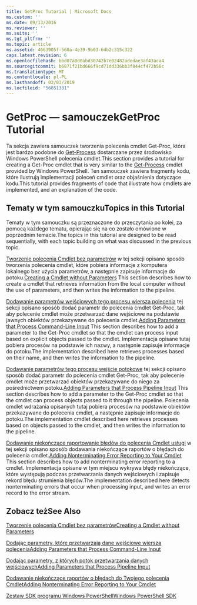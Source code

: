 ```yaml
---
title: GetProc Tutorial | Microsoft Docs
ms.custom: ''
ms.date: 09/13/2016
ms.reviewer: ''
ms.suite: ''
ms.tgt_pltfrm: ''
ms.topic: article
ms.assetid: 4663905f-560a-4e39-9b03-6db2c315c322
caps.latest.revision: 6
ms.openlocfilehash: bbd07a0d0abd30742b7e02482adedae3af43aca4
ms.sourcegitcommit: b6871f21bd666f9cd71dd336bb3f844cf472b56c
ms.translationtype: MT
ms.contentlocale: pl-PL
ms.lasthandoff: 02/03/2019
ms.locfileid: "56851331"
---
```

# <a name="getproc-tutorial"></a><span data-ttu-id="36f9c-102">GetProc — samouczek</span><span class="sxs-lookup"><span data-stu-id="36f9c-102">GetProc Tutorial</span></span>

<span data-ttu-id="36f9c-103">Ta sekcja zawiera samouczek tworzenia polecenia cmdlet Get-Proc, która jest bardzo podobne do [Get-Process](/powershell/module/Microsoft.PowerShell.Management/Get-Process) dostarczane przez środowisko Windows PowerShell polecenia cmdlet.</span><span class="sxs-lookup"><span data-stu-id="36f9c-103">This section provides a tutorial for creating a Get-Proc cmdlet that is very similar to the [Get-Process](/powershell/module/Microsoft.PowerShell.Management/Get-Process) cmdlet provided by Windows PowerShell.</span></span> <span data-ttu-id="36f9c-104">Ten samouczek zawiera fragmenty kodu, które ilustrują implementacji poleceń cmdlet oraz objaśnienia dotyczące kodu.</span><span class="sxs-lookup"><span data-stu-id="36f9c-104">This tutorial provides fragments of code that illustrate how cmdlets are implemented, and an explanation of the code.</span></span>

## <a name="topics-in-this-tutorial"></a><span data-ttu-id="36f9c-105">Tematy w tym samouczku</span><span class="sxs-lookup"><span data-stu-id="36f9c-105">Topics in this Tutorial</span></span>

<span data-ttu-id="36f9c-106">Tematy w tym samouczku są przeznaczone do przeczytania po kolei, za pomocą każdego tematu, opierając się na co zostało omówione w poprzednim temacie.</span><span class="sxs-lookup"><span data-stu-id="36f9c-106">The topics in this tutorial are designed to be read sequentially, with each topic building on what was discussed in the previous topic.</span></span>

<span data-ttu-id="36f9c-107">[Tworzenie polecenia Cmdlet bez parametrów](./creating-a-cmdlet-without-parameters.md) w tej sekcji opisano sposób tworzenia polecenia cmdlet, które pobiera informacje z komputera lokalnego bez użycia parametrów, a następnie zapisuje informacje do potoku.</span><span class="sxs-lookup"><span data-stu-id="36f9c-107">[Creating a Cmdlet without Parameters](./creating-a-cmdlet-without-parameters.md) This section describes how to create a cmdlet that retrieves information from the local computer without the use of parameters, and then writes the information to the pipeline.</span></span>

<span data-ttu-id="36f9c-108">[Dodawanie parametrów wejściowych tego procesu wiersza polecenia](./adding-parameters-that-process-command-line-input.md) tej sekcji opisano sposób dodać parametr do polecenia cmdlet Get-Proc, tak aby polecenie cmdlet może przetwarzać dane wejściowe na podstawie jawnych obiektów przekazywane do polecenia cmdlet.</span><span class="sxs-lookup"><span data-stu-id="36f9c-108">[Adding Parameters that Process Command-Line Input](./adding-parameters-that-process-command-line-input.md) This section describes how to add a parameter to the Get-Proc cmdlet so that the cmdlet can process input based on explicit objects passed to the cmdlet.</span></span> <span data-ttu-id="36f9c-109">Implementacja opisane tutaj pobiera procesów na podstawie ich nazwy, a następnie zapisuje informacje do potoku.</span><span class="sxs-lookup"><span data-stu-id="36f9c-109">The implementation described here retrieves processes based on their name, and then writes the information to the pipeline.</span></span>

<span data-ttu-id="36f9c-110">[Dodawanie parametrów tego procesu wejście potokowe](./adding-parameters-that-process-pipeline-input.md) tej sekcji opisano sposób dodać parametr do polecenia cmdlet Get-Proc, tak aby polecenie cmdlet może przetwarzać obiektów przekazywane do niego za pośrednictwem potoku.</span><span class="sxs-lookup"><span data-stu-id="36f9c-110">[Adding Parameters that Process Pipeline Input](./adding-parameters-that-process-pipeline-input.md) This section describes how to add a parameter to the Get-Proc cmdlet so that the cmdlet can process objects passed to it through the pipeline.</span></span> <span data-ttu-id="36f9c-111">Polecenia cmdlet wdrażania opisanych tutaj pobiera procesów na podstawie obiektów przekazywane do polecenia cmdlet, a następnie zapisuje informacje do potoku.</span><span class="sxs-lookup"><span data-stu-id="36f9c-111">The implementation cmdlet described here retrieves processes based on objects passed to the cmdlet, and then writes the information to the pipeline.</span></span>

<span data-ttu-id="36f9c-112">[Dodawanie niekończące raportowanie błędów do polecenia Cmdlet usługi](./adding-non-terminating-error-reporting-to-your-cmdlet.md) w tej sekcji opisano sposób dodawania niekończące raportów o błędach do polecenia cmdlet.</span><span class="sxs-lookup"><span data-stu-id="36f9c-112">[Adding Nonterminating Error Reporting to Your Cmdlet](./adding-non-terminating-error-reporting-to-your-cmdlet.md) This section describes how to add nonterminating error reporting to a cmdlet.</span></span> <span data-ttu-id="36f9c-113">Implementacja opisane w tym miejscu wykrywa błędy niekończące, które występują podczas przetwarzania danych wejściowych i zapisuje rekord błędu strumienia błędów.</span><span class="sxs-lookup"><span data-stu-id="36f9c-113">The implementation described here detects nonterminating errors that occur when processing input, and writes an error record to the error stream.</span></span>

## <a name="see-also"></a><span data-ttu-id="36f9c-114">Zobacz też</span><span class="sxs-lookup"><span data-stu-id="36f9c-114">See Also</span></span>

[<span data-ttu-id="36f9c-115">Tworzenie polecenia Cmdlet bez parametrów</span><span class="sxs-lookup"><span data-stu-id="36f9c-115">Creating a Cmdlet without Parameters</span></span>](./creating-a-cmdlet-without-parameters.md)

[<span data-ttu-id="36f9c-116">Dodając parametry, które przetwarzają dane wejściowe wiersza polecenia</span><span class="sxs-lookup"><span data-stu-id="36f9c-116">Adding Parameters that Process Command-Line Input</span></span>](./adding-parameters-that-process-command-line-input.md)

[<span data-ttu-id="36f9c-117">Dodając parametry, z których potok przetwarzania danych wejściowych</span><span class="sxs-lookup"><span data-stu-id="36f9c-117">Adding Parameters that Process Pipeline Input</span></span>](./adding-parameters-that-process-pipeline-input.md)

[<span data-ttu-id="36f9c-118">Dodawanie niekończące raportów o błędach do Twojego polecenia Cmdlet</span><span class="sxs-lookup"><span data-stu-id="36f9c-118">Adding Nonterminating Error Reporting to Your Cmdlet</span></span>](./adding-non-terminating-error-reporting-to-your-cmdlet.md)

[<span data-ttu-id="36f9c-119">Zestaw SDK programu Windows PowerShell</span><span class="sxs-lookup"><span data-stu-id="36f9c-119">Windows PowerShell SDK</span></span>](../windows-powershell-reference.md)

